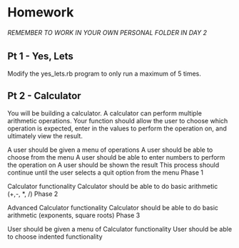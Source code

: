 # Homework
###### REMEMBER TO WORK IN YOUR OWN PERSONAL FOLDER IN DAY 2
## Pt 1 - Yes, Lets
Modify the yes_lets.rb program to only run a maximum of 5 times.
## Pt 2 - Calculator
You will be building a calculator. A calculator can perform multiple arithmetic operations. Your function should allow the user to choose which operation is expected, enter in the values to perform the operation on, and ultimately view the result.

A user should be given a menu of operations
A user should be able to choose from the menu
A user should be able to enter numbers to perform the operation on
A user should be shown the result
This process should continue until the user selects a quit option from the menu
Phase 1

Calculator functionality
Calculator should be able to do basic arithmetic (+,-, *, /)
Phase 2

Advanced Calculator functionality
Calculator should be able to do basic arithmetic (exponents, square roots)
Phase 3

User should be given a menu of Calculator functionality
User should be able to choose indented functionality